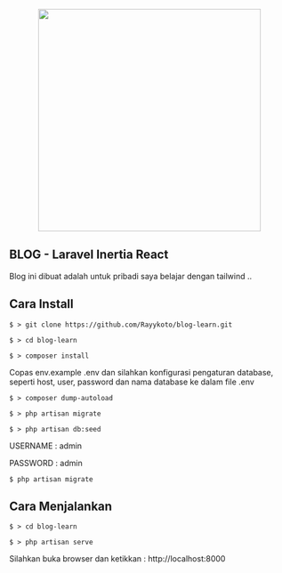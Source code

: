 <p align="center"><a href="https://laravel.com" target="_blank"><img src="https://raw.githubusercontent.com/laravel/art/master/logo-lockup/5%20SVG/2%20CMYK/1%20Full%20Color/laravel-logolockup-cmyk-red.svg" width="400"></a></p>

## BLOG - Laravel Inertia React

Blog ini dibuat adalah untuk pribadi saya belajar dengan tailwind ..

## Cara Install 

`$ > git clone https://github.com/Rayykoto/blog-learn.git`

`$ > cd blog-learn`

`$ > composer install`

Copas env.example .env dan silahkan konfigurasi pengaturan database, seperti host, user, password dan nama database ke dalam file .env

`$ > composer dump-autoload`

`$ > php artisan migrate`

`$ > php artisan db:seed`

USERNAME : admin

PASSWORD : admin

`$ php artisan migrate`

## Cara Menjalankan

`$ > cd blog-learn`

`$ > php artisan serve`

Silahkan buka browser dan ketikkan : http://localhost:8000

